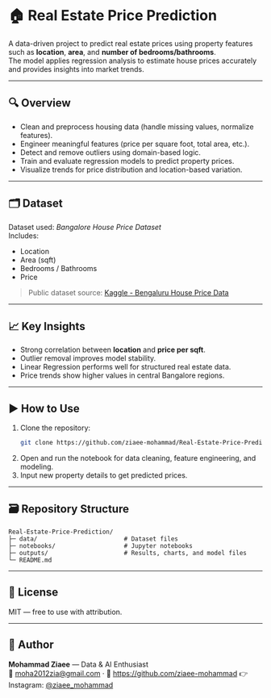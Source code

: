 # 🏠 Real Estate Price Prediction

A data-driven project to predict real estate prices using property features such as **location**, **area**, and **number of bedrooms/bathrooms**.  
The model applies regression analysis to estimate house prices accurately and provides insights into market trends.

---

## 🔍 Overview
- Clean and preprocess housing data (handle missing values, normalize features).  
- Engineer meaningful features (price per square foot, total area, etc.).  
- Detect and remove outliers using domain-based logic.  
- Train and evaluate regression models to predict property prices.  
- Visualize trends for price distribution and location-based variation.

---

## 🗂 Dataset
Dataset used: *Bangalore House Price Dataset*  
Includes:  
- Location  
- Area (sqft)  
- Bedrooms / Bathrooms  
- Price  

> Public dataset source: [Kaggle - Bengaluru House Price Data](https://www.kaggle.com/amitabhajoy/bengaluru-house-price-data)

---

## 📈 Key Insights
- Strong correlation between **location** and **price per sqft**.  
- Outlier removal improves model stability.  
- Linear Regression performs well for structured real estate data.  
- Price trends show higher values in central Bangalore regions.

---

## ▶️ How to Use
1. Clone the repository:  
   ```bash
   git clone https://github.com/ziaee-mohammad/Real-Estate-Price-Prediction.git
   ```  
2. Open and run the notebook for data cleaning, feature engineering, and modeling.  
3. Input new property details to get predicted prices.

---

## 🗃 Repository Structure
```
Real-Estate-Price-Prediction/
├─ data/                        # Dataset files
├─ notebooks/                   # Jupyter notebooks
├─ outputs/                     # Results, charts, and model files
└─ README.md
```

---

## 📜 License
MIT — free to use with attribution.

---

## 👤 Author
**Mohammad Ziaee** — Data & AI Enthusiast  
📧 moha2012zia@gmail.com · 🔗 https://github.com/ziaee-mohammad
👉 Instagram: [@ziaee_mohammad](https://www.instagram.com/ziaee_mohammad/)




